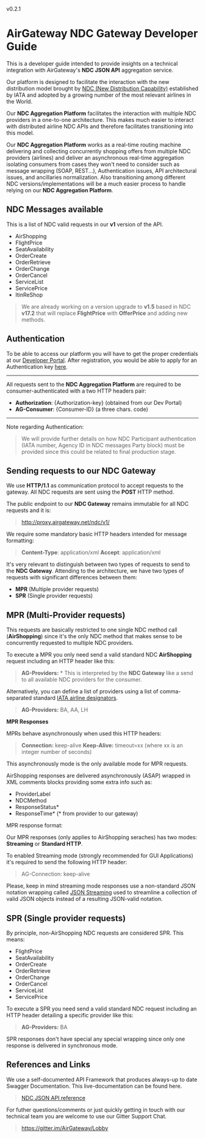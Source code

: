 v0.2.1

AirGateway NDC Gateway Developer Guide
====================

This is a developer guide intended to provide insights on a technical integration with AirGateway's **NDC JSON API** aggregation service.

Our platform is designed to facilitate the interaction with the new distribution model brought by [NDC (New Distribution Capability)](http://www.iata.org/whatwedo/airline-distribution/ndc/) established by IATA and adopted by a growing number of the most relevant airlines in the World.

Our **NDC Aggregation Platform** facilitates the interaction with multiple NDC providers in a one-to-one architecture. This makes much easier to interact with distributed airline NDC APIs and therefore facilitates transitioning into this model.

Our **NDC Aggregation Platform** works as a real-time routing machine delivering and collecting concurrently shopping offers from multiple NDC providers (airlines) and deliver an asynchronous real-time aggregation isolating consumers from cases they won't need to consider such as message wrapping (SOAP, REST...), Authentication issues, API architectural issues, and ancillaries normalization.
Also transitioning among different NDC versions/implementations will be a  much easier process to handle relying on our **NDC Aggregation Platform**.


NDC Messages available
----

This is a list of NDC valid requests in our **v1** version of the API.

- AirShopping
- FlightPrice
- SeatAvailability
- OrderCreate
- OrderRetrieve
- OrderChange
- OrderCancel
- ServiceList
- ServicePrice
- ItinReShop


> We are already working on a version upgrade to **v1.5** based in NDC
> **v17.2** that will replace **FlightPrice** with **OfferPrice** and adding
> new methods.

## Authentication

To be able to access our platform you will have to get the proper credentials at our [Developer Portal](https://dev.airgateway.net/). After registration, you would be able to apply for an Authentication key [here](https://dev.airgateway.net/apis/).

----
All requests sent to the **NDC Aggregation Platform**  are required to be consumer-authenticated with a two HTTP headers pair:

- **Authorization**: {Authorization-key} (obtained from our Dev Portal)
- **AG-Consumer**:  {Consumer-ID}  (a three chars. code)
----------

Note regarding Authentication:

> We will provide further details on how NDC Participant authentication
> (IATA number, Agency ID in NDC messages Party block) must be provided
> since this could be related to final production stage.


Sending requests to our NDC Gateway
------------
We use **HTTP/1.1** as communication protocol to accept requests to the gateway. All NDC requests are sent using the **POST** HTTP method.

The public endpoint to our **NDC Gateway** remains immutable for all NDC requests and it is:
> http://proxy.airgateway.net/ndc/v1/

We require some mandatory basic HTTP headers intended for message formatting:
> **Content-Type**: application/xml
> **Accept**: application/xml

It's very relevant to distinguish between two types of requests to send to the **NDC Gateway**. Attending to the architecture, we have two types of requests with significant differences between them:

- **MPR** (Multiple provider requests)
- **SPR** (Single provider requests)


MPR (Multi-Provider requests)
-------------

This requests are basically restricted to one single NDC method call (**AirShopping**) since it's the only NDC method that makes sense to be concurrently requested to multiple NDC providers.

To execute a MPR you only need send a valid standard NDC **AirShopping** request including an HTTP header like this:
> **AG-Providers:** *
This is interpreted by the **NDC Gateway** like a send to all available NDC providers for the consumer.

Alternatively, you can define a list of providers using a list of comma-separated standard [IATA airline designators](https://en.wikipedia.org/wiki/List_of_airline_codes).
> **AG-Providers:** BA, AA, LH

**MPR Responses**
 
MPRs behave asynchronously when used this HTTP headers:
> **Connection:** keep-alive
> **Keep-Alive:** timeout=xx
> (where xx is an integer number of seconds)

This asynchronously mode is the only available mode for MPR requests.

AirShopping responses are delivered asynchronously (ASAP) wrapped  in XML comments blocks providing some extra info such as:

- ProviderLabel
- NDCMethod
- ResponseStatus*
- ResponseTime*
(* from provider to our gateway)


MPR response format:

Our MPR responses (only applies to AirShopping seraches) has two modes: **Streaming** or **Standard HTTP**.

To enabled Streaming mode (strongly recommended for GUI Applications) it's required to send the following HTTP header:

> AG-Connection: keep-alive

Please, keep in mind streaming mode responses use a non-standard JSON notation wrapping called [JSON Streaming](https://en.wikipedia.org/wiki/JSON_streaming) used to streamline a collection of valid JSON objects instead of a resulting JSON-valid notation.  


SPR (Single provider requests)
-------------
By principle, non-AirShopping NDC requests are considered SPR. This means:

- FlightPrice
- SeatAvailability
- OrderCreate
- OrderRetrieve
- OrderChange
- OrderCancel
- ServiceList
- ServicePrice


To execute a SPR you need send a valid standard NDC request including an HTTP header detailing a specific provider like this:
> **AG-Providers:** BA

SPR responses don't have special any special wrapping since only one response is delivered in synchronous mode.

References and Links
-----------
We use a self-documented API Framework that produces always-up to date Swagger Documentation. This live-documentation can be found here.

> [NDC JSON API reference](https://airgateway.github.io/ndc-json-api/)

For futher questions/comments or just quickly getting in touch with our technical team you are welcome to use our Gitter Support Chat.

> https://gitter.im/AirGateway/Lobby
